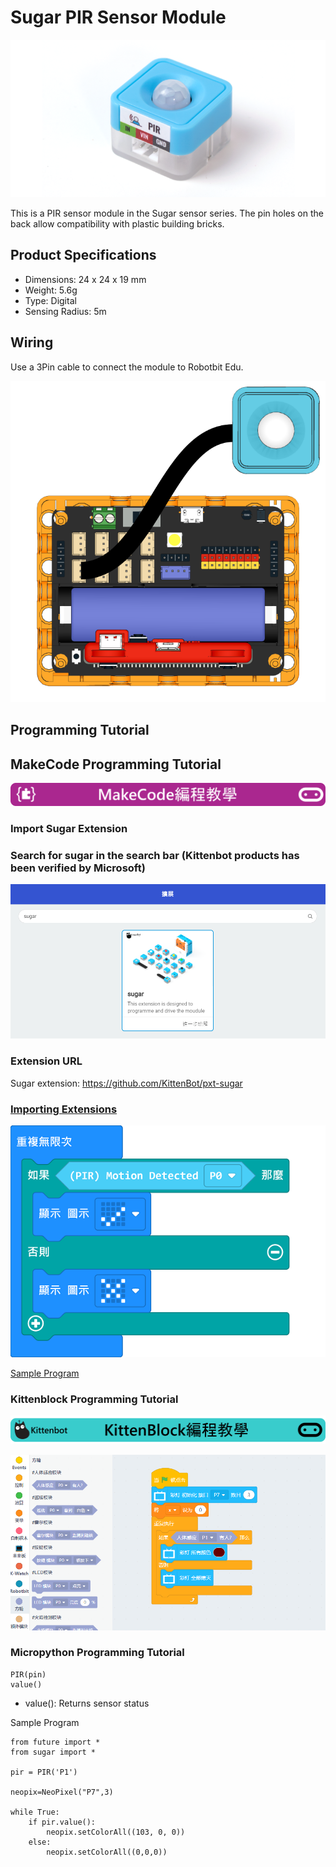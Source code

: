# Sugar PIR Sensor Module

![](./images/pir1.png)

This is a PIR sensor module in the Sugar sensor series. The pin holes on the back allow compatibility with plastic building bricks.

## Product Specifications

- Dimensions: 24 x 24 x 19 mm
- Weight: 5.6g
- Type: Digital
- Sensing Radius: 5m

## Wiring

Use a 3Pin cable to connect the module to Robotbit Edu.

![](./images/pir_wire.png)

## Programming Tutorial

## MakeCode Programming Tutorial

![](./PWmodules/images/mcbanner.png)

### Import Sugar Extension

### Search for sugar in the search bar (Kittenbot products has been verified by Microsoft)

![](./images/sugar_search.png)

### Extension URL

Sugar extension: https://github.com/KittenBot/pxt-sugar

### [Importing Extensions](../../Makecode/powerBrickMC)

![](./images/pir_mc_code.png)

[Sample Program](https://makecode.microbit.org/_Ar46zXCKVPDu)

### Kittenblock Programming Tutorial

![](./PWmodules/images/kbbanner.png)

![](./images/pir3.png)

### Micropython Programming Tutorial

    PIR(pin)
    value()

- value(): Returns sensor status

Sample Program

    from future import *
    from sugar import *
    
    pir = PIR('P1')
    
    neopix=NeoPixel("P7",3)
    
    while True:
        if pir.value():
            neopix.setColorAll((103, 0, 0))
        else:
            neopix.setColorAll((0,0,0))